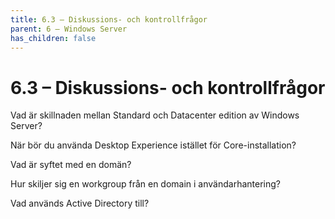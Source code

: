 ```yaml
---
title: 6.3 – Diskussions- och kontrollfrågor
parent: 6 – Windows Server
has_children: false
---
```

# 6.3 – Diskussions- och kontrollfrågor

Vad är skillnaden mellan Standard och Datacenter edition av Windows Server?

När bör du använda Desktop Experience istället för Core-installation?

Vad är syftet med en domän?

Hur skiljer sig en workgroup från en domain i användarhantering?

Vad används Active Directory till?

